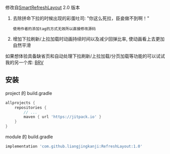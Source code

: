 修改自[SmartRefreshLayout](https://github.com/scwang90/SmartRefreshLayout/tree/master) 2.0 版本



1. 去除拼命下拉的时候出现的彩蛋吐司: "你这么死拉，臣妾做不到啊！"

    ```
    使用作者的添加tag的方式无效所以直接修改源码
    ```

    

2. 增加下拉刷新/上拉加载时动画持续时间以及减少回弹比率, 使动画看上去更加自然平滑





如果想体验具备缺省页和自动处理下拉刷新/上拉加载/分页加载等功能的可以试试我的另一个库: [BRV](https://github.com/liangjingkanji/BRV)



## 安装

project 的 build.gradle

```groovy
allprojects {
    repositories {
        // ...
        maven { url 'https://jitpack.io' }
    }
}
```



module 的 build.gradle

```groovy
implementation 'com.github.liangjingkanji:RefreshLayout:1.0'
```